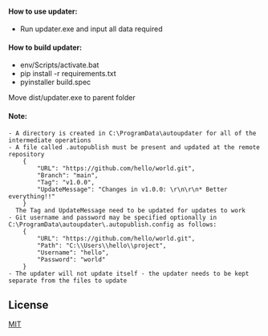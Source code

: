 #### How to use updater:
- Run updater.exe and input all data required


#### How to build updater:
- env/Scripts/activate.bat
- pip install -r requirements.txt
- pyinstaller build.spec

Move dist/updater.exe to parent folder


#### Note:
    - A directory is created in C:\ProgramData\autoupdater for all of the intermediate operations
    - A file called .autopublish must be present and updated at the remote repository
        {
            "URL": "https://github.com/hello/world.git",
            "Branch": "main",
            "Tag": "v1.0.0",
            "UpdateMessage": "Changes in v1.0.0: \r\n\r\n* Better everything!!"
        }
      The Tag and UpdateMessage need to be updated for updates to work
    - Git username and password may be specified optionally in C:\ProgramData\autoupdater\.autopublish.config as follows:
        {
            "URL": "https://github.com/hello/world.git",
            "Path": "C:\\Users\\hello\\project",
            "Username": "hello",
            "Password": "world"
        }
    - The updater will not update itself - the updater needs to be kept separate from the files to update


## License

[MIT](https://choosealicense.com/licenses/mit/)
